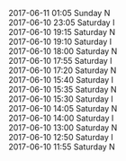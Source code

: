 2017-06-11 01:05 Sunday  N  
2017-06-10 23:05 Saturday  I  
2017-06-10 19:15 Saturday  N  
2017-06-10 19:10 Saturday  I  
2017-06-10 18:00 Saturday  N  
2017-06-10 17:55 Saturday  I  
2017-06-10 17:20 Saturday  N  
2017-06-10 15:40 Saturday  I  
2017-06-10 15:35 Saturday  N  
2017-06-10 15:30 Saturday  I  
2017-06-10 14:05 Saturday  N  
2017-06-10 14:00 Saturday  I  
2017-06-10 13:00 Saturday  N  
2017-06-10 12:50 Saturday  I  
2017-06-10 11:55 Saturday  N  
